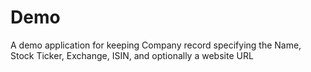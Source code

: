 # Demo
A demo application for keeping Company record specifying the Name, Stock Ticker, Exchange, ISIN, and optionally a website URL

